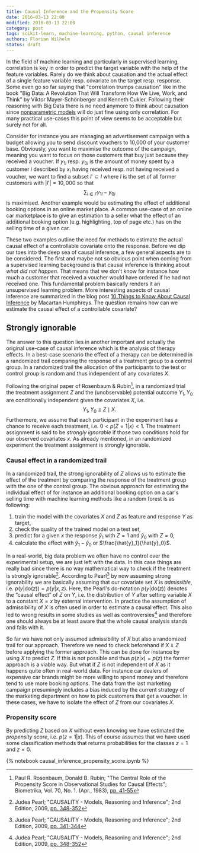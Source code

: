 ```yaml
---
title: Causal Inference and the Propensity Score
date: 2016-03-13 22:00
modified: 2016-03-13 22:00
category: post
tags: scikit-learn, machine-learning, python, causal inference
authors: Florian Wilhelm
status: draft
---
```


In the field of machine learning and particularly in supervised learning, correlation is key in order to predict the target variable with the help of the feature variables. Rarely do we think about causation and the actual effect of a single feature variable resp. covariate on the target resp. response. Some even go so far saying that "correlation trumps causation" like in the book "Big Data: A Revolution That Will Transform How We Live, Work, and Think" by Viktor Mayer-Schönberger and Kenneth Cukier. Following their reasoning with Big Data there is no need anymore to think about causation since [nonparametric models][nonparametric] will do just fine using only correlation. For many practical use-cases this point of view seems to be acceptable but surely not for all.

Consider for instance you are managing an advertisement campaign with a budget allowing you to send discount vouchers to 10,000 of your customer base. Obviously, you want to maximise the outcome of the campaign, meaning you want to focus on those customers that buy just because they received a voucher. If $y_{1i}$ resp. $y_{0i}$ is the amount of money spent by a customer $i$ described by $x_i$ having received resp. not having received a voucher, we want to find a subset $I'\subset{}I$ where $I$ is the set of all former customers with $|I'|=10,000$ so that $$\sum_{i\in I'}y_{1i} - y_{0i}$$ is maximised. Another example would be estimating the effect of additional booking options in an online market place. A common use-case of an online car marketplace is to give an estimation to a seller what the effect of an additional booking option (e.g. highlighting, top of page etc.) has on the selling time of a given car.

These two examples outline the need for methods to estimate the actual causal effect of a controllable covariate onto the response. Before we dip our toes into the deep sea of causal inference, a few general aspects are to be considered. The first and maybe not so obvious point when coming from a supervised learning background is that causal inference is thinking about *what did not happen*. That means that we don't know for instance how much a customer that received a voucher would have ordered if he had not received one. This fundamental problem basically renders it an unsupervised learning problem. More interesting aspects of causal inference are summarized in the blog post [10 Things to Know About Causal Inference][10things] by Macartan Humphreys. The question remains how can we estimate the causal effect of a controllable covariate?

## Strongly ignorable

The answer to this question lies in another important and actually the original use-case of causal inference which is the analysis of therapy effects. In a best-case scenario the effect of a therapy can be determined in a randomized trail comparing the response of a treatment group to a control group. In a randomized trail the allocation of the participants to the test or control group is random and thus independent of any covariates $X$.

Following the original paper of Rosenbaum & Rubin[^rosenbaum], in a randomized trial the treatment assignment $Z$ and the (unobservable) potential outcome ${Y_1, Y_0}$ are conditionally independent given the covariates $X$, i.e. $${Y_1, Y_0} ⫫ Z \mid X.$$ Furthermore, we assume that each participant in the experiment has a chance to receive each treatment, i.e. $0 < p(Z=1|x) < 1$. The treatment assignment is said to be *strongly ignorable* if those two conditions hold for our observed covariates $x$. As already mentioned, in an randomized experiment the treatment assignment is strongly ignorable. 
 
### Causal effect in a randomized trail
 
In a randomized trail, the strong ignorability of $Z$ allows us to estimate the effect of the treatment by comparing the response of the treatment group with the one of the control group. The obvious approach for estimating the individual effect of for instance an additional booking option on a car's selling time with machine learning methods like a random forest is as following:

1. train the model with the covariates $X$ and $Z$ as feature and response $Y$ as target,
2. check the quality of the trained model on a test set,
3. predict for a given $x$ the response $\hat{y}_1$ with $Z=1$ and $\hat{y}_0$ with $Z=0$,
4. calculate the effect with $\hat{y}_1 - \hat{y}_0$ or $\frac{\hat{y}_1}{\hat{y}_0}$.

In a real-world, big data problem we often have no control over the experimental setup, we are just left with the data.
 In this case things are really bad since there is no way mathematical way to check if the treatment is strongly ignorable[^pearl1]. According to Pearl[^pearl2] by now assuming strong ignorability we are basically assuming that our covariate set $X$ is *admissible*, i.e. $p(y|\mathrm{do}(z))=p(y|x,z)$. Here, the Pearl's $\mathrm{do}$-notation $p(y|\mathrm{do}(z))$ denotes the “causal effect” of $Z$ on $Y$, i.e. the distribution of $Y$ after setting variable $X$ to a constant $X = x$ by external intervention. In practice the assumption of admissibility of $X$ is often used in order to estimate a causal effect. This also led to wrong results in some studies as well as controversies[^pearl1] and therefore one should always be at least aware that the whole causal analysis stands and falls with it. 
 
 So far we have not only assumed admissibility of $X$ but also a randomized trail for our approach. Therefore we need to check beforehand if $X ⫫ Z$ before applying the former approach. This can be done for instance by using $X$ to predict $Z$. If this is not possible and thus $p(z|x) = p(z)$ the former approach is a viable way. But what if $Z$ is not independent of $X$ as it happens quite often in real-world data. For instance car dealers of expensive car brands might be more willing to spend money and therefore tend to use more booking options. The data from the last marketing campaign presumingly includes a bias induced by the current strategy of the marketing department on how to pick customers that get a voucher. In these cases, we have to isolate the effect of $Z$ from our covariates $X$.
 
### Propensity score
 
By predicting $Z$ based on $X$ without even knowing we have estimated the *propensity score*, i.e. $p(z=1|x)$. This of course assumes that we have used some classification methods that returns probabilities for the classes $z=1$ and $z=0$. 

{% notebook causal_inference_propensity_score.ipynb %}



[^rosenbaum]: Paul R. Rosenbaum, Donald B. Rubin; "The Central Role of the Propensity Score in Observational Studies for Causal Effects"; Biometrika, Vol. 70, No. 1. (Apr., 1983), [pp. 41-55](http://www.stat.cmu.edu/~ryantibs/journalclub/rosenbaum_1983.pdf)
[^pearl1]: Judea Pearl; "CAUSALITY - Models, Reasoning and Inference"; 2nd Edition, 2009, [pp. 348-352](http://bayes.cs.ucla.edu/BOOK-09/ch11-3-5-final.pdf)
[^pearl2]: Judea Pearl; "CAUSALITY - Models, Reasoning and Inference"; 2nd Edition, 2009, [pp. 341-344](http://bayes.cs.ucla.edu/BOOK-09/ch11-3-2-final.pdf)
[^austin]: Peter C. Austin; "An Introduction to Propensity Score Methods for Reducing the Effects of Confounding in Observational Studies"; Multivariate Behav Res. 2011 May; 46(3): [pp. 399–424](https://www.ncbi.nlm.nih.gov/pmc/articles/PMC3144483/)

[nonparametric]: https://en.wikipedia.org/wiki/Nonparametric_statistics
[10things]: http://egap.org/methods-guides/10-things-you-need-know-about-causal-inference